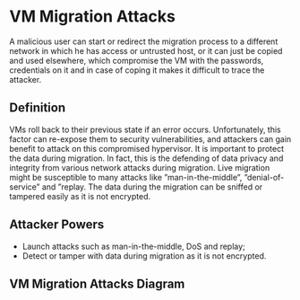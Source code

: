 # VM Migration Attacks

A malicious user can start or redirect the migration process to a different network in which he has access or untrusted host, or it can just be copied and used elsewhere, which compromise the VM with the passwords, credentials on it and in case of coping it makes it difficult to trace the attacker.


## Definition

VMs roll back to their previous state if an error occurs. Unfortunately, this factor can re-expose them to security vulnerabilities, and attackers can gain benefit to attack on this compromised hypervisor. It is important to protect the data during migration. In fact, this is the defending of data privacy and integrity from various network attacks during migration. Live migration might be susceptible to many attacks like ”man-in-the-middle”, ”denial-of-service” and ”replay. The data during the migration can be sniffed or tampered easily as it is not encrypted.
  
## Attacker Powers

 * Launch attacks such as man-in-the-middle, DoS and replay;
 * Detect or tamper with data during migration as it is not encrypted.

 
## VM Migration Attacks Diagram


